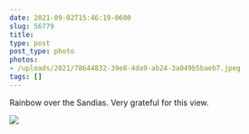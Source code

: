 ```yaml
---
date: 2021-09-02T15:46:19-0600
slug: 56779
title: 
type: post
post_type: photo
photos:
- /uploads/2021/78644832-39e8-4da9-ab24-3a049b5baeb7.jpeg
tags: []
---
```

Rainbow over the Sandias. Very grateful for this view.


![](/uploads/2021/78644832-39e8-4da9-ab24-3a049b5baeb7.jpeg)


